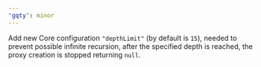 ```yaml
---
'gqty': minor
---
```


Add new Core configuration `"depthLimit"` (by default is `15`), needed to prevent possible infinite recursion, after the specified depth is reached, the proxy creation is stopped returning `null`.
